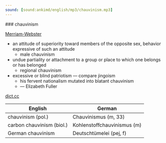 ```yaml
---
sound: [sound:ankimd/english/mp3/chauvinism.mp3]
---
```


\### chauvinism

[Merriam-Webster](https://www.merriam-webster.com/dictionary/chauvinism)

- an attitude of superiority toward members of the opposite sex, behavior expressive of such an attitude
    - male chauvinism
- undue partiality or attachment to a group or place to which one belongs or has belonged
    - regional chauvinism
- excessive or blind patriotism — compare jingoism
    - his fervent nationalism mutated into blatant chauvinism
    - — Elizabeth Fuller

[dict.cc](https://www.dict.cc/chauvinism)

| English        | German       |
| -------------- | ------------ |
| chauvinism (pol.) | Chauvinismus (m, 33) |
| carbon chauvinism (biol.) | Kohlenstoffchauvinismus (m) |
| German chauvinism | Deutschtümelei (pej, f) |
